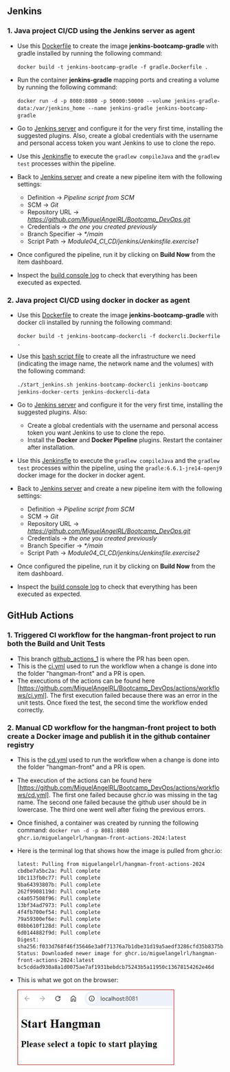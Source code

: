 ## Jenkins

### 1. Java project CI/CD using the Jenkins server as agent

* Use this [Dockerfile](./gradle.Dockerfile) to create the image __jenkins-bootcamp-gradle__ with gradle installed by running the following command:

  `docker build -t jenkins-bootcamp-gradle -f gradle.Dockerfile .`

* Run the container __jenkins-gradle__ mapping ports and creating a volume by running the following command:

  `docker run -d -p 8080:8080 -p 50000:50000 --volume jenkins-gradle-data:/var/jenkins_home --name jenkins-gradle jenkins-bootcamp-gradle`

* Go to [Jenkins server](http://localhost:8080) and configure it for the very first time, installing the suggested plugins. Also, create a global credentials with the username and personal access token you want Jenkins to use to clone the repo.
* Use this [Jenkinsfle](./Jenkinsfile.exercise1) to execute the `gradlew compileJava` and the `gradlew test` processes within the pipeline.
* Back to [Jenkins server](http://localhost:8080) and create a new pipeline item with the following settings:
  * Definition -> _Pipeline script from SCM_
  * SCM -> _Git_
  * Repository URL -> _https://github.com/MiguelAngelRL/Bootcamp_DevOps.git_
  * Credentials -> _the one you created previously_
  * Branch Specifier -> _*/main_
  * Script Path -> _Module04_CI_CD/jenkins/Jenkinsfile.exercise1_
* Once configured the pipeline, run it by clicking on __Build Now__ from the item dashboard.
* Inspect the [build console log](./Exercise1_Build_Console_Output%20.txt) to check that everything has been executed as expected.

### 2. Java project CI/CD using docker in docker as agent

* Use this [Dockerfile](./dockercli.Dockerfile) to create the image __jenkins-bootcamp-gradle__ with docker cli installed by running the following command:

  `docker build -t jenkins-bootcamp-dockercli -f dockercli.Dockerfile .`

* Use this [bash script file](./start_jenkins.sh) to create all the infrastructure we need (indicating the image name, the network name and the volumes) with the following command:

  `./start_jenkins.sh jenkins-bootcamp-dockercli jenkins-bootcamp jenkins-docker-certs jenkins-dockercli-data`

* Go to [Jenkins server](http://localhost:8080) and configure it for the very first time, installing the suggested plugins. Also:
  * Create a global credentials with the username and personal access token you want Jenkins to use to clone the repo.
  * Install the __Docker__ and __Docker Pipeline__ plugins. Restart the container after installation.
* Use this [Jenkinsfle](./Jenkinsfile.exercise2) to execute the `gradlew compileJava` and the `gradlew test` processes within the pipeline, using the `gradle:6.6.1-jre14-openj9` docker image for the docker in docker agent.
* Back to [Jenkins server](http://localhost:8080) and create a new pipeline item with the following settings:
  * Definition -> _Pipeline script from SCM_
  * SCM -> _Git_
  * Repository URL -> _https://github.com/MiguelAngelRL/Bootcamp_DevOps.git_
  * Credentials -> _the one you created previously_
  * Branch Specifier -> _*/main_
  * Script Path -> _Module04_CI_CD/jenkins/Jenkinsfile.exercise2_
* Once configured the pipeline, run it by clicking on __Build Now__ from the item dashboard.
* Inspect the [build console log](./Exercise2_Build_Console_Output%20.txt) to check that everything has been executed as expected.


## GitHub Actions

### 1. Triggered CI workflow for the hangman-front project to run both the Build and Unit Tests

* This branch [github_actions_1](https://github.com/MiguelAngelRL/Bootcamp_DevOps/tree/github_actions_1) is where the PR has been open.
* This is the [ci.yml](../.github/workflows/ci.yml) used to run the workflow when a change is done into the folder "hangman-front" and a PR is open.
* The executions of the actions can be found here [https://github.com/MiguelAngelRL/Bootcamp_DevOps/actions/workflows/ci.yml]. The first execution failed because there was an error in the unit tests. Once fixed the test, the second time the workflow ended correctly.

### 2. Manual CD workflow for the hangman-front project to both create a Docker image and publish it in the github container registry

* This is the [cd.yml](../.github/workflows/cd.yml) used to run the workflow when a change is done into the folder "hangman-front" and a PR is open.
* The execution of the actions can be found here [https://github.com/MiguelAngelRL/Bootcamp_DevOps/actions/workflows/cd.yml]. The first one failed because ghcr.io was missing in the tag name. The second one failed because the github user should be in lowercase. The third one went well after fixing the previous errors.
* Once finished, a container was created by running the following command: `docker run -d -p 8081:8080 ghcr.io/miguelangelrl/hangman-front-actions-2024:latest`
* Here is the terminal log that shows how the image is pulled from ghcr.io:
  ```
  latest: Pulling from miguelangelrl/hangman-front-actions-2024
  cbdbe7a5bc2a: Pull complete 
  10c113fb0c77: Pull complete 
  9ba64393807b: Pull complete 
  262f9908119d: Pull complete 
  c4a057508f96: Pull complete 
  13bf34ad7973: Pull complete 
  4f4fb700ef54: Pull complete 
  79a59300ef6e: Pull complete 
  08bb610f128d: Pull complete 
  6d0144882f9d: Pull complete 
  Digest: sha256:f033d768f46f35646e3a0f71376a7b1dbe31d19a5aedf3286cfd35b8375b4e1e
  Status: Downloaded newer image for ghcr.io/miguelangelrl/hangman-front-actions-2024:latest
  bc5cddad930a8a1d0075ae7af1931bebdcb75243b5a11950c13678154262e46d
  ```
* This is what we got on the browser:

  ![](./cd.jpg)



